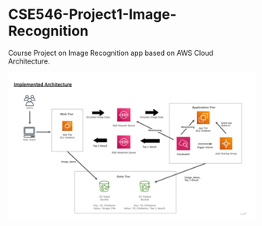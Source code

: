 # CSE546-Project1-Image-Recognition
Course Project on Image Recognition app based on AWS Cloud Architecture.

![Architecture Implemented](./CC_1.png)

